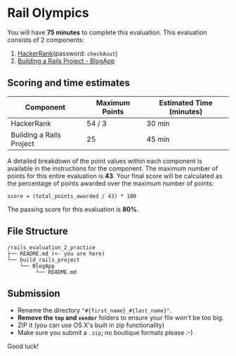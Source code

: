 # Rail Olympics

You will have **75 minutes** to complete this evaluation. This evaluation consists
of 2 components:

1. [HackerRank](http://hr.gs/4befbb4c-9b6c-4656-96a9-9496b6948448)(password:
   `checkAout`)
2. [Building a Rails Project - BlogApp](./build_rails_project/BlogApp/README.md)

## Scoring and time estimates

| Component                | Maximum Points | Estimated Time (minutes) |
| ------------------------ | -------------- | ------------------------ |
| HackerRank               | 54 / 3         | 30 min                   |
| Building a Rails Project | 25             | 45 min                   |

A detailed breakdown of the point values within each component is available in
the instructions for the component. The maximum number of points for this entire
evaluation is **43**. Your final score will be calculated as the percentage of
points awarded over the maximum number of points:

`score = (total_points_awarded / 43) * 100`

The passing score for this evaluation is **80%**.

## File Structure

```plaintext
/rails_evaluation_2_practice
├── README.md (<- you are here)
└── build_rails_project
    └── BlogApp
         └── README.md
```

## Submission

- Rename the directory `"#{first_name}_#{last_name}"`.
- **Remove the `tmp` and `vendor`** folders to ensure your file won't be too
  big.
- ZIP it (you can use OS X's built in zip functionality)
- Make sure you submit a `.zip`; no boutique formats please :-)

Good luck!
